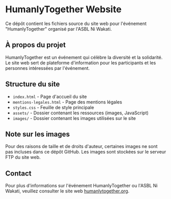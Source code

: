 # HumanlyTogether Website

Ce dépôt contient les fichiers source du site web pour l'événement "HumanlyTogether" organisé par l'ASBL Ni Wakati.

## À propos du projet

HumanlyTogether est un événement qui célèbre la diversité et la solidarité. Le site web sert de plateforme d'information pour les participants et les personnes intéressées par l'événement.

## Structure du site

- `index.html` - Page d'accueil du site
- `mentions-legales.html` - Page des mentions légales
- `styles.css` - Feuille de style principale
- `assets/` - Dossier contenant les ressources (images, JavaScript)
- `images/` - Dossier contenant les images utilisées sur le site

## Note sur les images

Pour des raisons de taille et de droits d'auteur, certaines images ne sont pas incluses dans ce dépôt GitHub. Les images sont stockées sur le serveur FTP du site web.

## Contact

Pour plus d'informations sur l'événement HumanlyTogether ou l'ASBL Ni Wakati, veuillez consulter le site web [humanlytogether.org](https://humanlytogether.org).